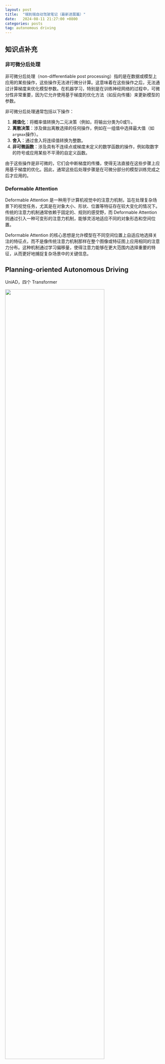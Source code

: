 ```yaml
---
layout: post
title:  "端到端自动驾驶笔记（最新进展篇）"
date:   2024-08-11 21:27:00 +0800
categories: posts
tag: autonomous driving
---
```


## 知识点补充

### 非可微分后处理

非可微分后处理（non-differentiable post processing）指的是在数据或模型上应用的某些操作，这些操作无法进行微分计算。这意味着在这些操作之后，无法通过计算梯度来优化模型参数。在机器学习，特别是在训练神经网络的过程中，可微分性非常重要，因为它允许使用基于梯度的优化方法（如反向传播）来更新模型的参数。

非可微分后处理通常包括以下操作：

1. **阈值化**：将概率值转换为二元决策（例如，将输出分类为0或1）。
2. **离散决策**：涉及做出离散选择的任何操作，例如在一组值中选择最大值（如`argmax`操作）。
3. **舍入**：通过舍入将连续值转换为整数。
4. **非可微函数**：涉及具有不连续点或梯度未定义的数学函数的操作，例如取数字的符号或应用某些不平滑的自定义函数。

由于这些操作是非可微的，它们会中断梯度的传播，使得无法直接在这些步骤上应用基于梯度的优化。因此，通常这些后处理步骤是在可微分部分的模型训练完成之后才应用的。

### Deformable Attention

Deformable Attention 是一种用于计算机视觉中的注意力机制，旨在处理复杂场景下的视觉任务，尤其是在对象大小、形状、位置等特征存在较大变化的情况下。传统的注意力机制通常依赖于固定的、规则的感受野，而 Deformable Attention 则通过引入一种可变形的注意力机制，能够灵活地适应不同的对象形态和空间位置。

Deformable Attention 的核心思想是允许模型在不同空间位置上自适应地选择关注的特征点，而不是像传统注意力机制那样在整个图像或特征图上应用相同的注意力分布。这种机制通过学习偏移量，使得注意力能够在更大范围内选择重要的特征，从而更好地捕捉复杂场景中的关键信息。

## Planning-oriented Autonomous Driving

UniAD，四个 Transformer

<p><img src="{{site.url}}/images/UniAD.png" width="80%" align="middle" /></p>

*但是感觉还是比较模块化的，既然用了 BEVFormer（可以替换，但是也是 BEV encoder） 那其实也生成了高精地图和周围车辆信息这些东西了，后面的这些 Transformer 也是比较串行的一个接一个（除了 OccFormer 和 Planner）也接受了 Bev Feature Map 作为输入。*

UniAD包含四个基于Transformer解码器的感知和预测模块，以及一个位于末端的规划模块。查询Q在连接管道中发挥作用，建模驾驶场景中实体的不同交互。具体来说，一系列多摄像头图像被输入特征提取器，得到的视角特征通过BEV编码器转换为统一的鸟瞰图（BEV）特征B。TrackFormer用于检测和跟踪代理；MapFormer表示道路元素并执行全景分割；MotionFormer捕捉代理和地图之间的交互并预测未来轨迹；OccFormer预测多步未来占用情况。最终，Planner利用来自MotionFormer的表达式强大的ego-vehicle查询进行规划预测，并避免碰撞。

- TrackFormer: 具体来说，在每个时间步，初始化的检测查询负责检测首次感知到的新出现的目标，而跟踪查询则持续对前一帧中检测到的目标进行建模。

- MapFormer：semantic map

这两个并行的transformer是什么结构？（得到中间表示再做embedding得到K, V？）

- MotionFormer: MotionFormer predicts all agents’ multimodal future movements, i.e., top-k possible trajectories, in a scene-centric manner.

- OccFormer: Occupancy grid map is a discretized BEV representation where each cell holds a belief indicating whether it is occupied, and the occupancy prediction task is to discover how the grid map changes in the future. 但是这个 future occupancy map 是多 future 的？
- Planner: Planning without high-definition (HD) maps or predefined routes usually requires a high-level command to indicate the direction to go [11, 38]. Following this, we convert the raw navigation signals (i.e., turn left, turn right and keep forward) into three learnable embeddings, named command embeddings. 

中文资料链接：https://zhuanlan.zhihu.com/p/632275644  https://blog.csdn.net/qq_34919792/article/details/131423998

# CVPR 2024

## Holistic Autonomous Driving Understanding by Bird’s-Eye-View Injected Multi-Modal Large Models

大模型 + 端到端

提出了一个名为NuInstruct的新数据集（To bridge these gaps, we introduce NuInstruct, a novel dataset with 91K multi-view video-QA pairs across 17 subtasks, where each task demands holistic information），以及一个端到端的方法BEV-InMLLM（Bird’s-Eye-View Injected Multi-Modal Large Language Model），用于提高自动驾驶任务中多模态大型语言模型（MLLMs）的性能。

LLM方面之前的工作：**DriveGPT4 Talk2BEV**

1. **背景与动机**：随着多模态大型语言模型（MLLMs）的兴起，基于语言的驾驶任务引起了研究者的兴趣。然而，现有研究通常只关注有限的任务，并且经常忽略了对鲁棒自动驾驶至关重要的多视角和时间信息。
2. **NuInstruct数据集**：为了弥补现有研究的不足，作者引入了NuInstruct数据集，这是一个包含91K多视角视频-问答（video-QA）对的数据集，覆盖了17个子任务。categorized as follows: 1. Perception: The initial stage of recognizing surrounding entities. 2. Prediction: Forecasting the future actions of these entities. 3. Risk: Identifying imminent dangers, such as vehicles executing overtaking manoeuvres. 4. Planning with Reasoning: Developing a safe travel plan grounded in logical analysis. 每个任务都需要全面的信息，如时间、多视角和空间信息，显著提高了挑战级别。
3. **数据生成方法**：NuInstruct数据集是通过一种新颖的基于SQL的方法自动生成指令-响应对。这种方法受到人类驾驶逻辑进展的启发。
4. **BEV-InMLLM方法**：为了应对NuInstruct提出的挑战性任务，作者提出了BEV-InMLLM方法，该方法将多视角、空间感知和时间语义整合到MLLMs中，以增强其在NuInstruct任务上的能力。BEV-InMLLM使用BEV注入模块来有效地获取与语言特征对齐的BEV特征。
5. **实验结果**：在NuInstruct数据集上的实验表明，BEV-InMLLM显著优于现有的MLLMs，在各种任务上提高了9%的性能。此外，消融研究显示MV-MLLM增强了多视角任务，而BEV-InMLLM对大多数任务至关重要，强调了空间信息的重要性。

**模型结构**

<p><img src="{{site.url}}/images/BEVMLLM.png" width="80%" align="middle" /></p>

就是上了个LLM，然后把BEV特征也提取一下做利用，是一个缝合的工作。

具体的 injection:

<p><img src="{{site.url}}/images/BEVinject.png" width="50%" align="middle" /></p>

## DUALAD: Disentangling the Dynamic and Static World for End-to-End Driving

要点：动静分离

它通过将动态代理（如车辆和行人）和静态场景元素（如道路和车道标记）分开表示来实现端到端的驾驶任务。

DUALAD采用基于transformer-decoder的感知架构，使用两个流来明确地对动态对象进行对象中心表示和对静态场景元素进行基于网格的表示。该方法允许通过网络进行自我注意和交叉注意，同时引入了新的动态-静态交叉注意块，允许对象查询关注BEV查询，促进流之间的一致性。

<p><img src="{{site.url}}/images/DUALAD.png" width="100%" align="middle" /></p>

其实还是针对传统感知模块的 improvement，只是说整合进端到端的模块里的话，会优化模型表现而已。擦了个边吧。

## On the Road to Portability: Compressing End-to-End Motion Planner for Autonomous Driving

1. **知识蒸馏**：为了解决这个问题，作者提出使用知识蒸馏技术，通过让一个较小的学生模型从较大的教师模型中学习，从而压缩模型。
2. **PlanKD框架**：论文提出了PlanKD，这是首个针对压缩端到端运动规划器的定制知识蒸馏框架。它包含两个主要模块：
   - **规划相关特征蒸馏**：基于信息瓶颈原理，只蒸馏与规划相关的特征，而不是无差别地转移所有信息。
   - **安全感知的航点注意力蒸馏模块**：根据不同航点在运动规划中的重要性，动态分配航点的权重，鼓励学生模型准确模仿更重要的航点，从而提高整体安全性。
3. 注意到评价标准是 CARLA Leaderboard，闭环

<p><img src="{{site.url}}/images/PlanKD.png" width="100%" align="middle" /></p>

Teacher模型看起来用的是 InterFuser (transfuser和它是什么关系？)

**可以看看它的 related works**

## Is Ego Status All You Need for Open-Loop End-to-End Autonomous Driving?

本家论文，亲切

1. **问题背景**：端到端自动驾驶研究旨在从全栈角度实现自动驾驶功能，包括感知和规划。当前许多研究工作在nuScenes数据集上进行开放式循环评估，研究规划行为。

2. **研究发现**：作者观察到，由于nuScenes数据集的驾驶场景相对简单，导致现有的端到端模型在规划未来路径时，往往主要依赖于自我车辆的状态信息，如速度和加速度，而感知信息的利用不足。

3. **数据集和评估指标的局限性**：论文指出，现有的评估指标不能全面评估规划质量，可能导致从现有基准测试中得出的结论存在偏差。

4. **新评估指标**：为了解决这个问题，作者引入了一个新的评估指标，用于评估预测轨迹是否遵守道路规则。

5. **基线模型**：作者提出了一个简单的基线模型（BEV-Planner），该模型在不依赖感知注释的情况下，能够达到与现有方法相媲美的结果。

6. **实验和讨论**：通过一系列实验，作者讨论了自我车辆状态信息在现有端到端自动驾驶模型中的关键作用，并指出仅依赖自我状态信息可能导致安全风险。

   <p><img src="{{site.url}}/images/BEVPlanner.png" width="60%" align="middle" /></p>

发现把perception砍了只用bev里的信息，和用perception模块产生的效果大差不差

1. **输入**：模型接受原始传感器数据作为输入，这些数据可能包括相机图像、激光雷达（LiDAR）数据等。
2. **BEV特征生成**：首先，模型使用传感器数据生成鸟瞰图（Bird's-Eye-View, BEV）特征。这些特征提供了车辆周围环境的全局视图。
3. **历史BEV特征融合**：模型将当前的BEV特征与历史BEV特征进行融合，以便捕捉时间维度上的信息。在论文中，作者提到他们没有执行特征对齐，而是直接将过去几个时间步的BEV特征沿通道维度进行拼接。
4. **Ego Query**：模型使用可学习的嵌入向量作为自我查询（ego query），用于与BEV特征进行交互。
5. **交叉注意力机制**：模型采用交叉注意力机制（cross-attention）来加强自我查询与BEV特征之间的关联，从而提炼出与自我车辆状态相关的环境信息。
6. **MLP预测**：经过交叉注意力机制处理后，模型使用多层感知器（MLP）来预测最终的轨迹。
7. **输出**：模型的输出是预测的轨迹，这些轨迹可以直接用于自动驾驶车辆的路径规划。
8. **损失函数**：为了训练模型，作者使用了L1损失函数来对轨迹进行监督学习。
9. **不依赖感知注释**：与现有方法不同，BEV-Planner不依赖于人类标注的数据，如边界框、跟踪ID、高精地图等。
10. **评估**：模型通过L2距离、碰撞率和新提出的路缘碰撞率（Curb Collision Rate, CCR）等指标进行评估。

## Cam4DOcc: Benchmark for Camera-Only 4D Occupancy Forecasting in Autonomous Driving Applications

这篇是新的评价方法，没有涉及到模型

1. **问题背景**：自动驾驶中理解周围环境的变化对于安全和可靠的执行下游任务至关重要。现有的基于相机的占用估计技术大多限于表示当前的3D空间，没有考虑随时间轴变化的周围对象的未来状态。
2. **Cam4DOcc基准测试**：为了将相机仅占用估计扩展到时空预测，作者提出了Cam4DOcc，这是一个新的基准测试，用于评估近期内周围场景变化的相机仅4D占用预测。
3. **数据集构建**：基于多个公开可用的数据集（包括nuScenes、nuScenes-Occupancy和Lyft-Level5），构建了一个新的数据集格式，提供了一般可移动和静态对象的顺序占用状态以及它们的3D反向向心流。
4. 尽管OCFNet取得了显著的成果，但仅使用相机的4D占用预测仍然是一个挑战，尤其是在预测更长时间段内许多移动对象时。Cam4DOcc基准测试和全面的分析旨在提高对当前占用感知模型优缺点的理解，并作为未来4D占用预测研究的基础代码库。

## VLP: Vision Language Planning for Autonomous Driving

又是大语言模型

<p><img src="{{site.url}}/images/VLP.png" width="100%" align="middle" /></p>

a) 提出的视觉语言规划 (VLP) 框架概述。 VLP分别通过ALP和SLP两个创新模块，从自动驾驶BEV推理和自动驾驶决策两个方面增强ADS。利用 LLM 和对比学习，ALP 进行智能体学习，以完善 BEV 的局部细节，而 SLP 则进行样本学习，以提高 ADS 的全局上下文理解能力。 VLP 仅在训练期间激活，确保在推理期间不会引入额外的参数或计算。 b) VLP 中使用的 Prompt 格式。

上文翻译参考 [最新SOTA！VLP：自动驾驶视觉语言规划 - 知乎 (zhihu.com)](https://zhuanlan.zhihu.com/p/679076896)

主要是把在不同情境下的 common sense 送入大语言模型（在推理的过程中训练LLM？），解决一些泛化方面的问题。

据本文所知，这是第一个将 LLMs 引入ADS的多个阶段以解决新城市和长尾案例的泛化能力的工作。

However, incorporation of the reasoning ability of LMs into real-world autonomous driving tasks, to address generalization and long-tail scenarios, is yet to be fully-explored.
To bridge this gap, we propose a Vision Language Planning (VLP) framework, which integrates the commonsense capability of LMs into vision-based ADS for safe self-driving. Our VLP consists of two key components: Agent-centric Learning Paradigm (ALP) and Self-drivingcar-centric Learning Paradigm (SLP), leveraging LMs to enhance the ADS from reasoning and decision-making aspects,
respectively.

In our proposed ALP, three kinds of BEV agents are considered: ego-vehicle (self-drivingcar), foreground (FG) objects, and lane elements.

The Agentcentric Learning Paradigm (ALP) concentrates on refining local details to enhance source memory reasoning, while the Self-driving-car-centric Learning Paradigm (SLP) focuses on guiding the planning process for the self-drivingcar (SDC).

更像个外挂在现有自动驾驶方法各个阶段的LLM，弥补自动驾驶学习过程中一些需要rule-base方法补强的部分，这里借用了LLM“更像人类”的推理方法，没有直接上rule这么生硬。

这篇文章的验证方法和UniAD VAD一样采用开环。

## LMDrive: Closed-Loop End-to-End Driving with Large Language Models

LLM又一篇。我不禁开始思考，现在的LLM不都是一堆transformer吗？借用一个自然语言的中间态就能什么东西都往里面揉？（思）

论文原文：On the one hand, large language models (LLM) have shown impressive reasoning capabilities that approach “Artificial General Intelligence”，已经把LLM吹上天了。

...In this work, we seek to answer the question for the first time: Can we build cognitive autonomous driving systems on top of LLMs, that can interact with human passengers or navigation software simply by natural language?”

这个工作应该是做得最彻底的，直接就是一个多模态的LLM（经典用的LLaMA），暴力

1. **LMDrive框架**：首次提出一个语言引导的闭环端到端自动驾驶框架，能够通过自然语言指令与人类和导航软件进行交互。

2. **数据集和基准测试**：为了促进基于语言的闭环自动驾驶研究，作者公开了一个包含约64K指令跟随数据片段的数据集，以及一个测试系统处理复杂指令和驾驶场景能力的LangAuto基准测试。

3. **实验**：通过广泛的闭环实验验证了LMDrive的有效性。实验结果表明，LMDrive是第一个利用LLMs进行闭环端到端自动驾驶的工作。

4. **方法**：

   - LMDrive使用多模态传感器数据（如摄像头和激光雷达）和自然语言指令作为输入，实时输出控制信号以在复杂场景中驾驶。
   - 采用了预训练的LLM模型，并集成了多个摄像头-激光雷达数据编码器和可学习的输入/输出适配器。
   - 引入了一种针对驾驶任务特别设计的预训练策略。

   <p><img src="{{site.url}}/images/LMDrive.png" width="80%" align="middle" /></p>

5. **视觉编码器（Vision Encoder）**：

   - 负责处理多视图多模态传感器数据，包括摄像头和激光雷达（LiDAR）数据。
   - 包括一个2D骨干网络（例如ResNet）用于提取图像特征图，和一个3D骨干网络（例如PointPillars）用于处理点云数据。
   - 使用BEV（鸟瞰图）解码器将图像和点云特征融合生成视觉标记（visual tokens）。

6. **预训练预测头（Prediction Headers）**：

   - 在视觉编码器的预训练阶段，附加预测头以执行对象检测、未来路径点预测和交通灯状态分类任务。
   - 预测头仅在视觉编码器的预训练中使用，在后续的语言模型训练和推理中将被丢弃。

7. **大语言模型（LLM）**

   LLM 在整个驾驶过程中作为“控制中心”和“大脑”存在。具体来说，语言模型需要处理视觉编码器为每一帧数据生成的视觉 tokens，理解自然语言指令，生成控制信号并预测指令是否完成。以下是其相关组件：

   - Tokenizer：使用 LLaMA Tokenizer 将导航指令和可选的提示指令转换为文本 tokens。
   - Q-Former：使用可学习 queries 对视觉 tokens 进行跨注意力层的降维，将每帧的视觉 tokens 数量减少到4。
   - Adapter：使用2层 MLP 将 Q-Former 提取的视觉 tokens 转换为与语言 tokens 相同的维度，以作为 LLM 的输入。

   LLM 接收一系列指令和视觉 tokens，并预测未来 2s 内的 waypoints。还同时使用一个2层 MLP 网络用于预测给定指令是否完成。为增强监督信号，模型训练过程中会对每个历史帧进行预测并计算相应的损失函数。在模型推断时仅执行最新帧的预测。最终的控制信号由两个 PID 控制器生成，用于横向和纵向控制，以使车辆跟踪模型预测的 waypoints 的位置和速度。

8. **相关组件**：

   - **分词器（Tokenizer）**：将导航指令和可选的通知指令转换为文本标记。
   - **Q-Former**：用于减少每帧视觉标记的数量，通过交叉注意力层将视觉标记的数量减少到M个。
   - **适配器（Adapters）**：用于将视觉标记转换为与语言标记相同维度的标记，以便输入到LLM中。

9. **动作预测（Action Prediction）**：

   - LLM接收一系列指令和视觉标记，预测动作标记。
   - 使用两个PID控制器分别进行纵向和横向控制，以跟踪预测的路径点的航向和速度。

10. **训练目标（Training Objectives）**：

    - 在微调LLM及其相关组件时，考虑两种损失项：L1路径点损失和指示指令完成情况的分类损失。

11. **训练细节（Training Details）**：

    - LMDrive的训练包括两个阶段：视觉编码器的预训练阶段和指令微调阶段。
    - 在预训练阶段，视觉编码器独立训练，以理解场景。
    - 在指令微调阶段，整个系统在指令的指导下进行端到端自动驾驶训练。

12. **LangAuto基准测试（LangAuto Benchmark）**：

    - 另外，LMDrive 还提出了LangAuto（Language-guided Autonomous Driving）CARLA 测试框架，这是**第一个评估在语言指令下闭环驾驶性能的测试框架**。与先前的基于 CARLA 模拟器的测试框架（例如 Town05 和 Longest6）相比，之前的框架使用离散的驾驶指令或目标路径点引导自动驾驶智能体，而LangAuto 仅为自动驾驶车辆提供自然语言中的导航指令和可选的提示指令。

      LangAuto 涵盖 CARLA 的 8 个城镇，包括各种场景，共 16 种环境条件，涵盖不同天气和光线条件。LangAuto 有三个 tracks 测试自动驾驶算法的指令遵循能力：

      - LangAuto track：根据智能体当前的位置提供导航指令，分为三个子赛道，以测试不同路线长度下模型的性能。
      - LangAuto-Notice track：在 LangAuto 基础上添加提示指令，模拟实时提示场景。
      - LangAuto-Sequential track：合并连续的2到3个指令，以模拟多句指令的情况。

      此外，LangAuto 中还以约 5% 的概率随机提供误导性指令，要求智能体拒绝并执行安全操作，直到下一个正确指令。这样设计旨在全面评估智能体在语言引导下的驾驶性能。

Q-Former好像总是出现，要看一下的。

中文解析：[LMDrive: 大语言模型加持的闭环端到端自动驾驶框架-CSDN博客](https://blog.csdn.net/c9Yv2cf9I06K2A9E/article/details/135235308)

## Driving into the Future: Multiview Visual Forecasting and Planning with World Model for Autonomous Driving

中文解析：https://blog.csdn.net/lijj0304/article/details/136440362

最意想不到的一篇（产生疑问最多的一篇），有点多重宇宙多结局那意思，直接生成不同决策产生的该世界的“未来”。不过这样的话开销真的不大吗？

不过仔细想了一下，只是做个视频推理，把perception、prediction那些都省了，只要算出未来的视频信息，再从这些未来的图像信息进行判断，就足以做出决策。

但是这种基于未来推断和车辆的未来实际行为真的会一致吗，总感觉不太靠谱。。。如果经过了preception和prediction，最起码会有准确的对于场景中各物体的感知，不会把这一步留给“未来”，有点剑走偏锋了。而且究竟生成多少种未来最好？这些怎么确定？

会想到nuScenes数据集“几乎都是直行”的缺陷，确实未来的选项不多，怕不是变道占了大多数（事实上论文的演示也是这样）。这样的话这个工作还有泛用性吗？

“结合多视角的图像，时间序列，空间布局，文本等各种信息构造世界模型。预测不同动作自动生成场景做评估，挑选最好的规划”

1. **问题背景**：在自动驾驶中，提前预测未来事件并评估可预见的风险对于提高道路安全性和效率至关重要。然而，现有的端到端规划器在面对分布外（OOD）情况时可能缺乏足够的泛化能力。
2. **Drive-WM模型**：为了解决这个问题，作者提出了Drive-WM，这是一个能够基于当前状态和自我行为预测未来状态的世界模型。通过提前可视化未来并从不同的未来中获得反馈，Drive-WM能够提供更合理的规划，增强端到端自动驾驶的泛化能力和安全性。
3. **多视图视频生成**：Drive-WM通过联合时空建模，生成高保真的多视图视频，这对于自动驾驶场景中的全面环境观察至关重要。
4. **模型结构**：Drive-WM引入了多视图和时间建模，通过潜在视频扩散模型来共同生成多个视图和帧。为了增强多视图一致性，作者提出了一种分布分解方法来预测中间视图，以提高视图间的一致性。
5. **条件接口**：Drive-WM引入了一个统一的条件接口，能够灵活地使用多种异构条件，如图像、文本、3D布局和动作，大大简化了条件生成。
6. **端到端规划应用**：作者探索了将世界模型应用于端到端规划的潜力，通过实验展示了该方法在规划的整体合理性和在分布外情况下的鲁棒性。
7. **实验**：在nuScenes数据集上进行的实验验证了Drive-WM在生成高质量、一致性和可控性多视图视频方面的领先性能，并展示了其在规划中的有效性。（经典开环，L2 + Collision）

<p><img src="{{site.url}}/images/Drive-WM.png" width="90%" align="middle" /></p>

使用预训练好的模型，输入真实的视角，然后构建决策树的形式，模型生成各个轨迹规划的视频并且结合激励函数的反馈做最佳的选择。

决策的激励：1.地图激励（车道上合适的位置，远离路边缘，中心线一致）2.物体激励（安全的行车距离）

进一步从非矢量化表示中获得激励，如GPT-4V去获取图片进一步的特征信息，增加驾驶安全性。

## PARA-Drive: Parallelized Architecture for Real-time Autonomous Driving

在不砍模块的前提下把并行化做到极致的工作。这篇论文给了一个很有利于综述的进化图

<p><img src="{{site.url}}/images/PARADrive.png" width="100%" align="middle" /></p>

其实这是李工作的进化版，李只分析了Perception和后续模块的相关性，英伟达全做了。而且从文章来看所有排列组合都做了。唉，还得是人家人力物力充足呀。

以下部分参考 [端到端自动驾驶新突破：Nvidia提出全并行PARA-Drive，入选CVPR24！-CSDN博客](https://blog.csdn.net/soaring_casia/article/details/140265350)

最近很多研究提出了由可区分模块组成的端到端自动驾驶汽车（AV）架构，实现了最先进的驾驶性能。与传统的感知-预测-规划架构相比，端到端架构更具有优势（例如，消除了组件之间的信息瓶颈，减轻了模块集成的挑战），但是端到端架构仍然使用传统架构的模块和任务组合。然而，迄今为止还没有研究系统地分析过这些模块的必要性或它们的连接关系、排列顺序和内部表示对整体驾驶系统性能的影响。

针对上述空白，本研究对端到端自动驾驶汽车架构的设计空间进行了全面探索。作者的研究成果最形成了PARA-Drive1 ：一种完全并行的端到端自动驾驶架构。PARA-Drive 不仅在感知、预测和规划方面达到了最先进的性能，而且在不影响可解释性或安全性的前提下，将运行速度显著提高了近3倍。

但是评价方式还是开环nuScenes，英伟达也注意到了nuScenes数据集绝大多数都是直行的问题。论文最后也提出移植到闭环。

# ICCV 2023

## Hidden Biases of End-to-End Driving Models

transfuser的改进，暂时没有细看。因为是transfuser，自然而然地用的是CARLA闭环。

## DriveAdapter: Breaking the Coupling Barrier of Perception and Planning in End-to-End Autonomous Driving

利用教师-学生范式和强化学习搞出来的。

<p><img src="{{site.url}}/images/DriveAdapter.png" width="80%" align="middle" /></p>

1. **问题背景**：端到端自动驾驶系统旨在构建一个完全可微分的系统，直接将原始传感器数据输入并输出规划好的轨迹或控制信号。现有的方法通常采用“教师-学生”范式，其中教师模型使用特权信息（周围代理和地图元素的真实状态）学习驾驶策略，而学生模型只能访问原始传感器数据，并通过行为克隆学习教师模型收集的数据。
2. **现有问题**：在当前的教师-学生范式下，学生模型仍然需要从头开始学习规划头，这可能因为原始传感器输入的冗余和噪声性质以及行为克隆的因果混淆问题而变得具有挑战性。
3. **DriveAdapter方法**：论文提出了DriveAdapter，这是一种采用适配器的模型，通过在学生（感知）和教师（规划）模块之间进行特征对齐目标函数来处理分布差异。此外，由于纯基于学习的教师模型本身并不完美，有时会违反安全规则，论文提出了一种行动引导的特征学习方法，通过掩码将手工制定的规则的先验知识注入学习过程中。
4. **实验结果**：DriveAdapter在**CARLA模拟器的多个闭环模拟基准测试**中取得了最先进的性能。
5. **贡献总结**：
   - 首次彻底探索了直接利用通过强化学习训练的教师模型进行端到端自动驾驶任务的范式。
   - 提出了DriveAdapter以及掩码特征蒸馏策略，结合这两种技术，在两个公共基准测试中实现了最先进的性能。
   - 提供了详尽的消融研究和其他相关尝试，为这种新的解耦范式提供了更多的见解和理解。
6. **结论与未来工作**：DriveAdapter通过利用通过强化学习训练的教师模型中的驾驶知识，实现了端到端自动驾驶流程中的直接应用。为了克服不完美的感知和教师模型问题，提出了掩码特征对齐和行动引导目标函数的适配器。论文希望这能为端到端自动驾驶的研究开辟新的方向，并指出提高基于学习的教师模型的性能将有助于DriveAdapter的性能。
7. **限制与致谢**：论文指出教师模型的性能是DriveAdapter性能的上限，因此提高教师模型的性能将有助于DriveAdapter。

# CVPR 2023

## Planning-oriented Autonomous Driving

开篇就是，不再赘述。

## Think Twice before Driving: Towards Scalable Decoders for End-to-End Autonomous Driving

有中文分析：[Think_Twice_before_Driving（论文总结）_think twice before driving: towards scalable decod-CSDN博客](https://blog.csdn.net/weixin_46442511/article/details/130917189)

<p><img src="{{site.url}}/images/ThinkTwice.png" width="80%" align="middle" /></p>

- Encoder: “raw sensor data” **->** “representation vector”
- Decoder: “representation vector” **->** “future trajectories/actions”

论文的核心贡献是提出了一个名为ThinkTwice的端到端自动驾驶框架，旨在通过扩展解码器的容量来提高自动驾驶的性能。以下是对论文内容的具体概括：

1. **问题背景**：端到端自动驾驶系统直接将原始传感器数据映射到控制信号或未来轨迹，近年来取得了显著进展。现有方法通常采用编码器-解码器范式，其中编码器从原始传感器数据中提取特征，解码器输出车辆的未来轨迹或动作。这种范式存在的问题是编码器无法访问车辆的预期行为，将寻找安全关键区域和推断未来情况的负担留给了解码器。
2. **主要贡献**：
   - 提出了一种可扩展的解码器范式，通过在粗略预测的基础上进行细化，强调了扩大解码器容量的重要性。
   - 设计了一个解码器模块，通过回顾安全关键区域并基于预测的行动/轨迹预测未来场景，将空间-时间先验知识和密集监督注入训练过程。Decoder模块包括三个子模块：Look Module、Prediction Module和Refinement Module。其中，Look Module模块用于将人类驾驶员的先验知识（目标位置）注入到模型中，提高模型的泛化能力；Prediction Module模块用于预测场景的未来发展，以及提供监督信号；Refinement Module模块用于通过对预测结果的微调来提高预测精度。这三个子模块分别对应于解码器中的三个阶段：粗略预测、注入先验知识、微调预测结果。通过将这三个子模块结合起来，能够获得更准确的自动驾驶预测结果。
   - 在CARLA模拟器的两个竞争性闭环自动驾驶基准测试中展示了最先进的性能，并通过广泛的消融研究验证了所提出模块的有效性。
3. **方法论**：
   - ThinkTwice框架由编码器和解码器组成，编码器将原始传感器数据转换为表示向量，解码器基于该向量生成自车的未来轨迹或动作。
   - 采用粗到细的策略，首先通过MLP生成粗略的未来轨迹和动作，然后通过查找模块（Look Module）检索预测位置周围的特征，以及通过预测模块（Prediction Module）生成基于粗略动作的未来场景表示。
   - 利用这两个模块的特征，通过预测粗略预测与地面真实值之间的偏移来进行细化。
4. **实验结果**：在CARLA模拟器的Town05 Long和Longest6基准测试中，ThinkTwice在闭环自动驾驶任务中取得了最先进的性能，超过了先前的最先进技术。
5. **结论**：论文强调了在端到端自动驾驶中，解码器（决策部分）与编码器（感知部分）同等重要，并希望本研究的探索能够激发社区进一步的研究努力。

## ReasonNet: End-to-End Driving with Temporal and Global Reasoning

论文提出了一个名为ReasonNet的新型端到端自动驾驶框架，该框架充分利用了驾驶场景中的时间（Temporal）和全局（Global）信息。ReasonNet通过推理对象的时间行为，有效处理了不同帧之间的特征交互和关系。同时，通过全局信息的推理，提高了对整体场景感知性能，并有助于检测被遮挡对象等不利事件，尤其是预测从遮挡区域突然出现的潜在危险。

<p><img src="{{site.url}}/images/ReasonNet.png" width="80%" align="middle" /></p>

主要贡献包括：

1. 提出了一个新颖的时序和全局推理网络（ReasonNet），增强了对历史场景推理的能力，以高保真度预测场景的未来演变，并在被遮挡情况下改善全局上下文感知性能。
2. 引入了一个新的基准测试，称为DriveOcclusionSim（DOS），包含多种城市驾驶中的遮挡场景，用于系统性评估遮挡事件，并公开了这个基准。
3. 在多个复杂的城市场景基准测试上验证了所提方法的有效性，模型在CARLA自动驾驶排行榜的传感器轨道上排名第一。

有点眼花缭乱了，脑子要炸啦。暂时歇歇，去看比较老的论文去。